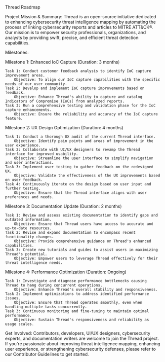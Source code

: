 Thread Roadmap

Project Mission & Summary:
Thread is an open-source initiative dedicated to enhancing cybersecurity threat intelligence mapping by automating the process of linking cybersecurity reports and articles to MITRE ATT&CK®. Our mission is to empower security professionals, organizations, and analysts by providing swift, precise, and efficient threat detection capabilities.

Milestones:

Milestone 1: Enhanced IoC Capture (Duration: 3 months)

    Task 1: Conduct customer feedback analysis to identify IoC capture improvement areas.
        Objective: To align our IoC capture capabilities with the specific needs of our user community.
    Task 2: Develop and implement IoC capture improvements based on feedback.
        Objective: Enhance Thread's ability to capture and catalog Indicators of Compromise (IoCs) from analyzed reports.
    Task 3: Run a comprehensive testing and validation phase for the IoC capture enhancements.
        Objective: Ensure the reliability and accuracy of the IoC capture feature.

Milestone 2: UX Design Optimization (Duration: 4 months)

    Task 1: Conduct a thorough UX audit of the current Thread interface.
        Objective: Identify pain points and areas of improvement in the user experience.
    Task 2: Collaborate with UI/UX designers to revamp the Thread interface for improved usability.
        Objective: Streamline the user interface to simplify navigation and user interactions.
    Task 3: Implement user testing to gather feedback on the redesigned UX.
        Objective: Validate the effectiveness of the UX improvements based on user feedback.
    Task 4: Continuously iterate on the design based on user input and further testing.
        Objective: Ensure that the Thread interface aligns with user preferences and needs.

Milestone 3: Documentation Update (Duration: 2 months)

    Task 1: Review and assess existing documentation to identify gaps and outdated information.
        Objective: Ensure that Thread users have access to accurate and up-to-date resources.
    Task 2: Revise and expand documentation to encompass recent functionality changes.
        Objective: Provide comprehensive guidance on Thread's enhanced capabilities.
    Task 3: Create new tutorials and guides to assist users in maximizing Thread's potential.
        Objective: Empower users to leverage Thread effectively for their threat intelligence needs.

Milestone 4: Performance Optimization (Duration: Ongoing)

    Task 1: Investigate and diagnose performance bottlenecks causing Thread to hang during concurrent operations.
        Objective: Enhance Thread's overall stability and responsiveness.
    Task 2: Implement optimizations to address identified performance issues.
        Objective: Ensure that Thread operates smoothly, even when handling multiple tasks concurrently.
    Task 3: Continuous monitoring and fine-tuning to maintain optimal performance.
        Objective: Sustain Thread's responsiveness and reliability as usage scales.

Get Involved:
Contributors, developers, UI/UX designers, cybersecurity experts, and documentation writers are welcome to join the Thread project. If you're passionate about improving threat intelligence mapping, enhancing user experience, or strengthening cybersecurity defenses, please refer to our Contributor Guidelines to get started.

